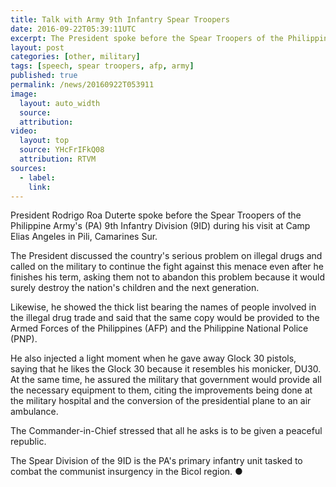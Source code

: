 ```yaml
---
title: Talk with Army 9th Infantry Spear Troopers
date: 2016-09-22T05:39:11UTC
excerpt: The President spoke before the Spear Troopers of the Philippine Army's 9th Infantry Division during his visit at Camp Elias Angeles in Pili, Camarines Sur on 21 September 2016.
layout: post
categories: [other, military]
tags: [speech, spear troopers, afp, army]
published: true
permalink: /news/20160922T053911
image:
  layout: auto_width
  source: 
  attribution: 
video:
  layout: top
  source: YHcFrIFkQ08
  attribution: RTVM
sources:
  - label:
    link:
---
```


President Rodrigo Roa Duterte spoke before the Spear Troopers of the Philippine Army's (PA) 9th Infantry Division (9ID) during his visit at Camp Elias Angeles in Pili, Camarines Sur.

The President discussed the country's serious problem on illegal drugs and called on the military to continue the fight against this menace even after he finishes his term, asking them not to abandon this problem because it would surely destroy the nation's children and the next generation.

Likewise, he showed the thick list bearing the names of people involved in the illegal drug trade and said that the same copy would be provided to the Armed Forces of the Philippines (AFP) and the Philippine National Police (PNP).

He also injected a light moment when he gave away Glock 30 pistols, saying that he likes the Glock 30 because it resembles his monicker, DU30. At the same time, he assured the military that government would provide all the necessary equipment to them, citing the improvements being done at the military hospital and the conversion of the presidential plane to an air ambulance.

The Commander-in-Chief stressed that all he asks is to be given a peaceful republic.

The Spear Division of the 9ID is the PA's primary infantry unit tasked to combat the communist insurgency in the Bicol region.
&#x25cf;
